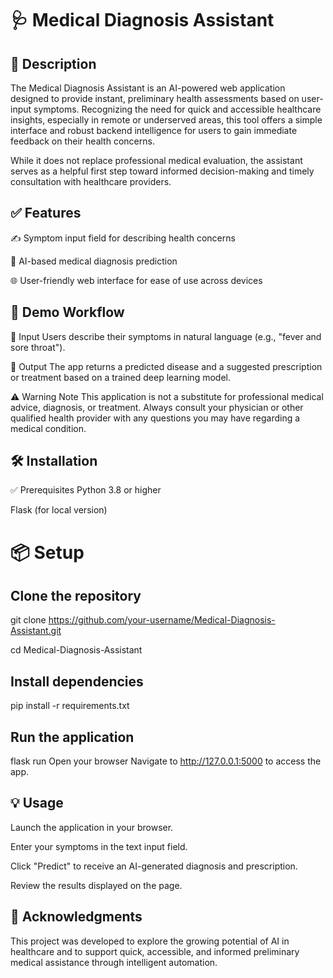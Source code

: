 # 🩺 Medical Diagnosis Assistant
## 📖 Description
The Medical Diagnosis Assistant is an AI-powered web application designed to provide instant, preliminary health assessments based on user-input symptoms. Recognizing the need for quick and accessible healthcare insights, especially in remote or underserved areas, this tool offers a simple interface and robust backend intelligence for users to gain immediate feedback on their health concerns.

While it does not replace professional medical evaluation, the assistant serves as a helpful first step toward informed decision-making and timely consultation with healthcare providers.

## ✅ Features
✍️ Symptom input field for describing health concerns

🧠 AI-based medical diagnosis prediction

🌐 User-friendly web interface for ease of use across devices

## 🚀 Demo Workflow
🔢 Input
Users describe their symptoms in natural language (e.g., "fever and sore throat").

🔎 Output
The app returns a predicted disease and a suggested prescription or treatment based on a trained deep learning model.

⚠️ Warning Note
This application is not a substitute for professional medical advice, diagnosis, or treatment.
Always consult your physician or other qualified health provider with any questions you may have regarding a medical condition.

## 🛠️ Installation
✅ Prerequisites
Python 3.8 or higher

Flask (for local version)

# 📦 Setup
## Clone the repository

git clone https://github.com/your-username/Medical-Diagnosis-Assistant.git

cd Medical-Diagnosis-Assistant

## Install dependencies

pip install -r requirements.txt

## Run the application

flask run
Open your browser
Navigate to http://127.0.0.1:5000 to access the app.

## 💡 Usage
Launch the application in your browser.

Enter your symptoms in the text input field.

Click "Predict" to receive an AI-generated diagnosis and prescription.

Review the results displayed on the page.

## 🙏 Acknowledgments
This project was developed to explore the growing potential of AI in healthcare and to support quick, accessible, and informed preliminary medical assistance through intelligent automation.

